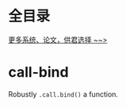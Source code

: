 # 全目录

[更多系统、论文，供君选择 ~~>](https://www.yuque.com/wisebit/blog)
# call-bind
Robustly `.call.bind()` a function.
